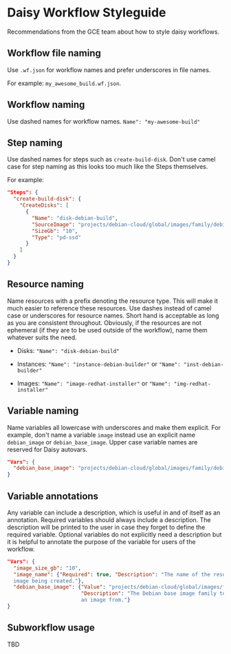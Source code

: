 # Daisy Workflow Styleguide
Recommendations from the GCE team about how to style daisy workflows.

## Workflow file naming
Use `.wf.json` for workflow names and prefer underscores in file names.

For example: `my_awesome_build.wf.json`.

## Workflow naming
Use dashed names for workflow names. `Name": "my-awesome-build"`

## Step naming
Use dashed names for steps such as `create-build-disk`. Don't use camel
case for step naming as this looks too much like the Steps themselves.

For example:

```json
"Steps": {
  "create-build-disk": {
    "CreateDisks": [
      {
        "Name": "disk-debian-build",
        "SourceImage": "projects/debian-cloud/global/images/family/debian-9",
        "SizeGb": "10",
        "Type": "pd-ssd"
      }
    ]
  }
}
```

## Resource naming
Name resources with a prefix denoting the resource type. This will make it much
easier to reference these resources. Use dashes instead of camel case or
underscores for resource names. Short hand is acceptable as long as you are
consistent throughout. Obviously, if the resources are not ephemeral (if they
are to be used outside of the workflow), name them whatever suits the need.

* Disks:
`"Name": "disk-debian-build"`

* Instances:
`"Name": "instance-debian-builder"` or `"Name": "inst-debian-builder"`

* Images:
`"Name": "image-redhat-installer"` or `"Name": "img-redhat-installer"`

## Variable naming
Name variables all lowercase with underscores and make them explicit. For
example, don't name a variable `image` instead use an explicit name
`debian_image` or `debian_base_image`. Upper case variable names are reserved
for Daisy autovars.

```json
"Vars": {
  "debian_base_image": "projects/debian-cloud/global/images/family/debian-9"
}
```

## Variable annotations
Any variable can include a description, which is useful in and of itself as an
annotation. Required variables should always include a description. The
description will be printed to the user in case they forget to define the
required variable. Optional variables do not explicitly need a description but
it is helpful to annotate the purpose of the variable for users of the workflow.

```json
"Vars": {
  "image_size_gb": "10",
  "image_name": {"Required": true, "Description": "The name of the resulting
  image being created."},
  "debian_base_image": {"Value": "projects/debian-cloud/global/images/family/debian-9",
                        "Description": "The Debian base image family to build
                        an image from."}
}
```


## Subworkflow usage
TBD
